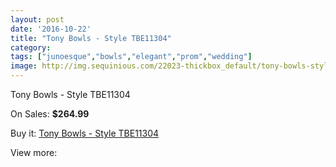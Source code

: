 ```yaml
---
layout: post
date: '2016-10-22'
title: "Tony Bowls - Style TBE11304"
category: 
tags: ["junoesque","bowls","elegant","prom","wedding"]
image: http://img.sequinious.com/22023-thickbox_default/tony-bowls-style-tbe11304.jpg
---
```

Tony Bowls - Style TBE11304

On Sales: **$264.99**
<a href="https://www.sequinious.com/9853-tony-bowls-style-tbe11304.html"><amp-img layout="responsive" width="600" height="600" src="//img.sequinious.com/22023-thickbox_default/tony-bowls-style-tbe11304.jpg" alt="Tony Bowls - Style TBE11304 0" /></a>
<a href="https://www.sequinious.com/9853-tony-bowls-style-tbe11304.html"><amp-img layout="responsive" width="600" height="600" src="//img.sequinious.com/22024-thickbox_default/tony-bowls-style-tbe11304.jpg" alt="Tony Bowls - Style TBE11304 1" /></a>
<a href="https://www.sequinious.com/9853-tony-bowls-style-tbe11304.html"><amp-img layout="responsive" width="600" height="600" src="//img.sequinious.com/22025-thickbox_default/tony-bowls-style-tbe11304.jpg" alt="Tony Bowls - Style TBE11304 2" /></a>
<a href="https://www.sequinious.com/9853-tony-bowls-style-tbe11304.html"><amp-img layout="responsive" width="600" height="600" src="//img.sequinious.com/22026-thickbox_default/tony-bowls-style-tbe11304.jpg" alt="Tony Bowls - Style TBE11304 3" /></a>

Buy it: [Tony Bowls - Style TBE11304](https://www.sequinious.com/9853-tony-bowls-style-tbe11304.html "Tony Bowls - Style TBE11304")

View more: [](https://www.sequinious.com/- "")